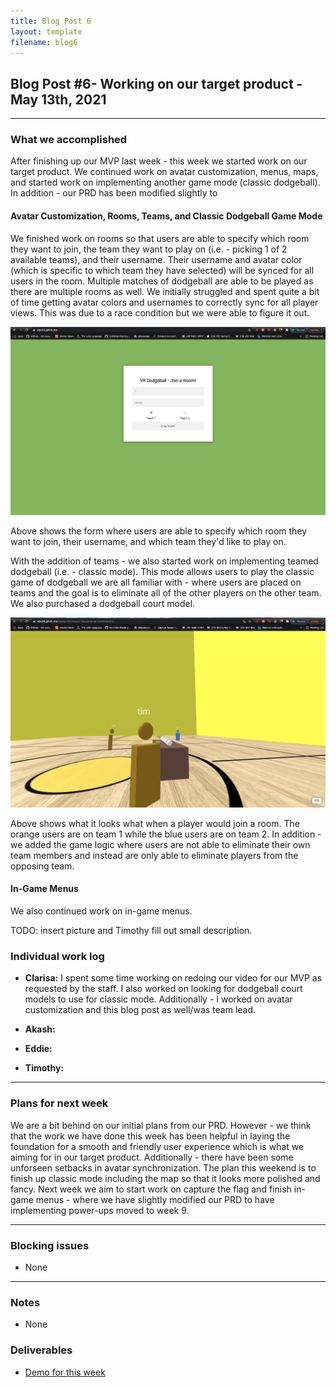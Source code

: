 ```yaml
---
title: Blog Post 6
layout: template
filename: blog6
---
```


## Blog Post #6- Working on our target product - May 13th, 2021

<hr>

### What we accomplished
After finishing up our MVP last week - this week we started work on our target product. We continued work on avatar customization, menus, maps, and started work on implementing another game mode (classic dodgeball). In addition - our PRD has been modified slightly to 

#### Avatar Customization, Rooms, Teams, and Classic Dodgeball Game Mode
We finished work on rooms so that users are able to specify which room they want to join, the team they want to play on (i.e. - picking 1 of 2 available teams), and their username. Their username and avatar color (which is specific to which team they have selected) will be synced for all users in the room. Multiple matches of dodgeball are able to be played as there are multiple rooms as well. We initially struggled and spent quite a bit of time getting avatar colors and usernames to correctly sync for all player views. This was due to a race condition but we were able to figure it out.

![A screenshot of the form to join a room.](./images/form1.png)

Above shows the form where users are able to specify which room they want to join, their username, and which team they'd like to play on.

With the addition of teams - we also started work on implementing teamed dodgeball (i.e. - classic mode). This mode allows users to play the classic game of dodgeball we are all familiar with - where users are placed on teams and the goal is to eliminate all of the other players on the other team. We also purchased a dodgeball court model.

![A screenshot of what it looks like when you join a room.](./images/demo1.png)

Above shows what it looks what when a player would join a room. The orange users are on team 1 while the blue users are on team 2. In addition - we added the game logic where users are not able to eliminate their own team members and instead are only able to eliminate players from the opposing team.


#### In-Game Menus
We also continued work on in-game menus.

TODO: insert picture and Timothy fill out small description.

### Individual work log

- **Clarisa:** I spent some time working on redoing our video for our MVP as requested by the staff. I also worked on looking for dodgeball court models to use for classic mode. Additionally - I worked on avatar customization and this blog post as well/was team lead.

- **Akash:** 

- **Eddie:** 

- **Timothy:** 

<hr>

### Plans for next week
We are a bit behind on our initial plans from our PRD. However - we think that the work we have done this week has been helpful in laying the foundation for a smooth and friendly user experience which is what we aiming for in our target product. Additionally - there have been some unforseen setbacks in avatar synchronization. The plan this weekend is to finish up classic mode including the map so that it looks more polished and fancy. Next week we aim to start work on capture the flag and finish in-game menus - where we have slightly modified our PRD to have implementing power-ups moved to week 9.

<hr>

### Blocking issues
- None

<hr>

### Notes
- None

### Deliverables
- [Demo for this week](https://aba34.glitch.me/)
